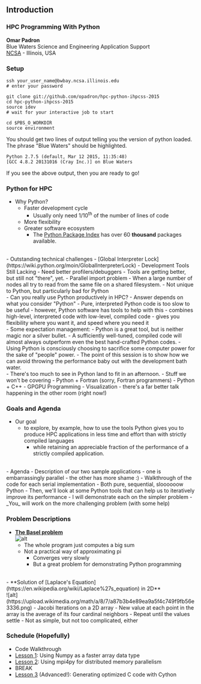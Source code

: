 
## Introduction

### HPC Programming With Python
**Omar Padron**<br>
Blue Waters Science and Engineering Application Support<br>
[NCSA](http://www.ncsa.illinois.edu) - Illinois, USA

### Setup

    ssh your_user_name@bwbay.ncsa.illinois.edu
    # enter your password
    
    git clone git://github.com/opadron/hpc-python-ihpcss-2015
    cd hpc-python-ihpcss-2015
    source idev
    # wait for your interactive job to start
    
    cd $PBS_O_WORKDIR
    source environment

You should get two lines of output telling you the version of python loaded.
The phrase "Blue Waters" should be highlighted.

    
    Python 2.7.5 (default, Mar 12 2015, 11:35:48)
    [GCC 4.8.2 20131016 (Cray Inc.)] on Blue Waters
    

If you see the above output, then you are ready to go!

### Python for HPC
 - Why Python?
   - Faster development cycle
     - Usually only need 1/10<sup>th</sup> of the number of lines of code
   - More flexibility
   - Greater software ecosystem
     - The [Python Package Index](https://pypi.python.org/pypi) has over
       60 **thousand** packages available.
<br>
 - Outstanding technical challenges
   - [Global Interpreter
     Lock](https://wiki.python.org/moin/GlobalInterpreterLock)
   - Development Tools Still Lacking
     - Need better profilers/debuggers
     - Tools are getting better, but still not "there", yet.
   - Parallel import problem
     - When a large number of nodes all try to read from the same file on a
       shared filesystem.
     - Not unique to Python, but particularly bad for Python
<br>
 - Can you really use Python productively in HPC?
   - Answer depends on what you consider "Python"
     - Pure, interpreted Python code is too slow to be useful
     - however, Python software has tools to help with this
       - combines high-level, interpreted code with low-level, compiled code
       - gives you flexibility where you want it, and speed where you need it
<br>
 - Some expectation management:
   - Python is a great tool, but is neither magic nor a silver bullet.
     - A sufficiently well-tuned, compiled code will almost always outperform
       even the best hand-crafted Python codes.
     - Using Python is consciously choosing to sacrifice some computer
       power for the sake of "people" power.
     - The point of this session is to show how we can avoid throwing the
       performance baby out with the development bath water.
<br>
 - There's too much to see in Python land to fit in an afternoon.
   - Stuff we won't be covering
     - Python + Fortran (sorry, Fortran programmers)
     - Python + C++
     - GPGPU Programming
     - Visualization
       - there's a far better talk happening in the other room (right now!)

### Goals and Agenda
 - Our goal
   - to explore, by example, how to use the tools Python gives you to produce
     HPC applications in less time and effort than with strictly compiled
     languages
     - while retaining an appreciable fraction of the performance of a strictly
       compiled application.
<br>
 - Agenda
   - Description of our two sample applications
     - one is embarrassingly parallel
     - the other has more shame :)
   - Walkthrough of the code for each serial implementation
     - Both pure, sequential, sloooooow Python
   - Then, we'll look at some Python tools that can help us to iteratively
     improve its performance
     - I will demonstrate each on the simpler problem
     - _You_ will work on the more challenging problem (with some help)

### Problem Descriptions
 - **[The Basel problem](https://en.wikipedia.org/wiki/Basel_problem)**<br>
   ![alt](https://upload.wikimedia.org/math/e/6/5/e65abf049dfa50ad9c7db8ae466a495a.png)
   - The whole program just computes a big sum
   - Not a practical way of approximating pi
     - Converges very slowly
     - But a great problem for demonstrating Python programming
<br>
 - **Solution of [Laplace's Equation](https://en.wikipedia.org/wiki/Laplace%27s_equation) in 2D**<br>
   ![alt](https://upload.wikimedia.org/math/a/8/7/a87b3b4e89ea9a5f4c749f9fb56e3336.png)
   - Jacobi Iterations on a 2D array
     - New value at each point in the array is the average of its four cardinal
       neighbors
     - Repeat until the values settle
   - Not as simple, but not too complicated, either

### Schedule (Hopefully)
 - Code Walkthrough
 - [Lesson 1](LESSON_1.md): Using Numpy as a faster array data type
 - [Lesson 2](LESSON_2.md): Using mpi4py for distributed memory parallelism
 - BREAK
 - [Lesson 3](LESSON_3.md) (Advanced!): Generating optimized C code with Cython

